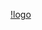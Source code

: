 [!logo](https://github.com/SecureHats/Sentinel-playground/blob/main/media/securehats-layers-200x.png)
